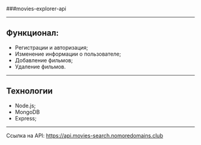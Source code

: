 ###movies-explorer-api

-----------------

## Функционал:
- Регистрации и авторизация;
- Изменение информации о пользователе;
- Добавление фильмов;
- Удаление фильмов.

-----------------

## Технологии
- Node.js;
- MongoDB
- Express;

-----------------

Ccылка на API: https://api.movies-search.nomoredomains.club

